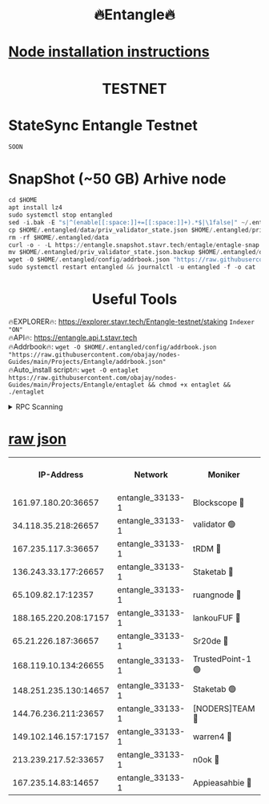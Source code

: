 <h1 align="center"> 🔥Entangle🔥</h1>

[Node installation instructions](https://github.com/obajay/nodes-Guides/tree/main/Projects/Entangle)
=

<h1 align="center"> TESTNET</h1>

# StateSync Entangle Testnet
```python
SOON
```
# SnapShot (~50 GB) Arhive node
```python
cd $HOME
apt install lz4
sudo systemctl stop entangled
sed -i.bak -E "s|^(enable[[:space:]]+=[[:space:]]+).*$|\1false|" ~/.entangled/config/config.toml
cp $HOME/.entangled/data/priv_validator_state.json $HOME/.entangled/priv_validator_state.json.backup
rm -rf $HOME/.entangled/data
curl -o - -L https://entangle.snapshot.stavr.tech/entagle/entagle-snap.tar.lz4 | lz4 -c -d - | tar -x -C $HOME/.entangled --strip-components 2
mv $HOME/.entangled/priv_validator_state.json.backup $HOME/.entangled/data/priv_validator_state.json
wget -O $HOME/.entangled/config/addrbook.json "https://raw.githubusercontent.com/obajay/nodes-Guides/main/Projects/Entangle/addrbook.json"
sudo systemctl restart entangled && journalctl -u entangled -f -o cat
```
 <h1 align="center"> Useful Tools</h1>
 
🔥EXPLORER🔥: https://explorer.stavr.tech/Entangle-testnet/staking        `Indexer "ON"` \
🔥API🔥:      https://entangle.api.t.stavr.tech \
🔥Addrbook🔥: ```wget -O $HOME/.entangled/config/addrbook.json "https://raw.githubusercontent.com/obajay/nodes-Guides/main/Projects/Entangle/addrbook.json"``` \
🔥Auto_install script🔥:  `wget -O entaglet https://raw.githubusercontent.com/obajay/nodes-Guides/main/Projects/Entangle/entaglet && chmod +x entaglet && ./entaglet`


<details>
<summary>RPC Scanning</summary>

<h2 align="center"> We scan nodes in real time every 4 hours. And we provide the final result of RPC endpoints.
We cannot influence the operation of these nodes in any way. </h2>


```python
If Voting Power is higher than 0 --> then the Node is a validator of the network and may be subject to attack and be a potential threat to the chain.
```
```python
We marked such validators with a red symbol
```

</details>

[raw json](https://rpc-check.entangt.stavr.tech/entangt/rpc-entangt-result.json)
=


<table><tr><th>IP-Address</th><th>Network</th><th>Moniker</th><th>Latest Block Height</th><th>Earliest Block Height</th><th>Catching Up</th><th>Tx Index</th><th>Voting Power</th><th>Scan Time</th></tr><tr><td>161.97.180.20:36657</td><td>entangle_33133-1</td><td>Blockscope 🔴</td><td>2456848</td><td>1</td><td>False</td><td>off</td><td>308843957761900</td><td>2024-03-03T02:48:28.795882003UTC</td></tr><tr><td>34.118.35.218:26657</td><td>entangle_33133-1</td><td>validator 🟢</td><td>2456854</td><td>1</td><td>False</td><td>on</td><td>0</td><td>2024-03-03T02:48:53.688967325UTC</td></tr><tr><td>167.235.117.3:36657</td><td>entangle_33133-1</td><td>tRDM 🔴</td><td>2456854</td><td>1</td><td>False</td><td>on</td><td>212652469810369</td><td>2024-03-03T02:48:54.108802148UTC</td></tr><tr><td>136.243.33.177:26657</td><td>entangle_33133-1</td><td>Staketab 🔴</td><td>2456850</td><td>660001</td><td>False</td><td>on</td><td>179180698847849</td><td>2024-03-03T02:48:42.579859438UTC</td></tr><tr><td>65.109.82.17:12357</td><td>entangle_33133-1</td><td>ruangnode 🔴</td><td>2456848</td><td>1312001</td><td>False</td><td>off</td><td>551932506788313</td><td>2024-03-03T02:48:29.203012681UTC</td></tr><tr><td>188.165.220.208:17157</td><td>entangle_33133-1</td><td>lankouFUF 🔴</td><td>2456848</td><td>1910001</td><td>False</td><td>off</td><td>329942890668753</td><td>2024-03-03T02:48:31.514420164UTC</td></tr><tr><td>65.21.226.187:36657</td><td>entangle_33133-1</td><td>Sr20de 🔴</td><td>2456848</td><td>2049001</td><td>False</td><td>off</td><td>29180390903389</td><td>2024-03-03T02:48:28.506287520UTC</td></tr><tr><td>168.119.10.134:26655</td><td>entangle_33133-1</td><td>TrustedPoint-1 🟢</td><td>2456854</td><td>2268001</td><td>False</td><td>off</td><td>0</td><td>2024-03-03T02:48:54.361828290UTC</td></tr><tr><td>148.251.235.130:14657</td><td>entangle_33133-1</td><td>Staketab 🟢</td><td>2456848</td><td>2272001</td><td>False</td><td>on</td><td>0</td><td>2024-03-03T02:48:28.200489046UTC</td></tr><tr><td>144.76.236.211:23657</td><td>entangle_33133-1</td><td>[NODERS]TEAM 🔴</td><td>2456849</td><td>2304001</td><td>False</td><td>off</td><td>26809152812468265</td><td>2024-03-03T02:48:40.339259979UTC</td></tr><tr><td>149.102.146.157:17157</td><td>entangle_33133-1</td><td>warren4 🔴</td><td>2456849</td><td>2327001</td><td>False</td><td>on</td><td>501561341968296</td><td>2024-03-03T02:48:40.052493348UTC</td></tr><tr><td>213.239.217.52:33657</td><td>entangle_33133-1</td><td>n0ok 🔴</td><td>2456852</td><td>2356852</td><td>False</td><td>off</td><td>46610516067937862</td><td>2024-03-03T02:48:46.924085269UTC</td></tr><tr><td>167.235.14.83:14657</td><td>entangle_33133-1</td><td>Appieasahbie 🔴</td><td>2456854</td><td>2436001</td><td>False</td><td>on</td><td>43264975152238731</td><td>2024-03-03T02:48:53.272101190UTC</td></tr></table>
